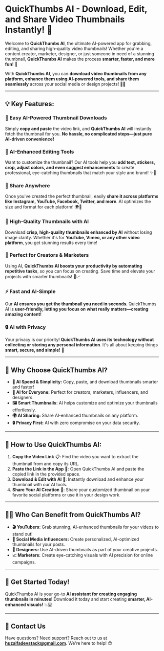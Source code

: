 # QuickThumbs AI - Download, Edit, and Share Video Thumbnails Instantly! 📸

Welcome to **QuickThumbs AI**, the ultimate AI-powered app for grabbing, editing, and sharing high-quality video thumbnails! Whether you're a content creator, marketer, designer, or just someone in need of a stunning thumbnail, **QuickThumbs AI** makes the process **smarter, faster, and more fun!** 🌟

With **QuickThumbs AI**, you can **download video thumbnails from any platform, enhance them using AI-powered tools, and share them seamlessly** across your social media or design projects! 📲✨

---

## 💡 Key Features:

### 📅 Easy AI-Powered Thumbnail Downloads
Simply **copy and paste** the video link, and **QuickThumbs AI** will instantly fetch the thumbnail for you. **No hassle, no complicated steps—just pure AI-driven convenience!**

### 🎨 AI-Enhanced Editing Tools
Want to customize the thumbnail? Our AI tools help you **add text, stickers, crop, adjust colors, and even suggest enhancements** to create professional, eye-catching thumbnails that match your style and brand! ✨🤖

### 👄 Share Anywhere
Once you've created the perfect thumbnail, easily **share it across platforms like Instagram, YouTube, Facebook, Twitter, and more**. AI optimizes the size and format for each platform! 🌍💬

### 🎡 High-Quality Thumbnails with AI
Download **crisp, high-quality thumbnails enhanced by AI** without losing image clarity. Whether it's for **YouTube, Vimeo, or any other video platform**, you get stunning results every time!

### 💪 Perfect for Creators & Marketers
Using AI, **QuickThumbs AI boosts your productivity by automating repetitive tasks**, so you can focus on creating. Save time and elevate your projects with smarter thumbnails! 🚀📈

### ⚡ Fast and AI-Simple
Our **AI ensures you get the thumbnail you need in seconds**. QuickThumbs AI is **user-friendly, letting you focus on what really matters—creating amazing content!**

### 🔒 AI with Privacy
Your privacy is our priority! **QuickThumbs AI uses its technology without collecting or storing any personal information**. It's all about keeping things **smart, secure, and simple!** 🔐

---

## 💎 Why Choose QuickThumbs AI?

- **🚀 AI Speed & Simplicity:** Copy, paste, and download thumbnails smarter and faster!
- **💯 AI for Everyone:** Perfect for creators, marketers, influencers, and designers.
- **🖼️ Smart Thumbnails:** AI helps customize and optimize your thumbnails effortlessly.
- **🌍 AI Sharing:** Share AI-enhanced thumbnails on any platform.
- **🔒 Privacy First:** AI with zero compromise on your data security.

---

## 🔢 How to Use QuickThumbs AI:

1. **Copy the Video Link** 📋: Find the video you want to extract the thumbnail from and copy its URL.
2. **Paste the Link in the App** 🔗: Open QuickThumbs AI and paste the copied link in the provided space.
3. **Download & Edit with AI** 🎨: Instantly download and enhance your thumbnail with our AI tools.
4. **Share Your AI Creation** 👄: Share your customized thumbnail on your favorite social platforms or use it in your design work.

---

## 👨‍🎨 Who Can Benefit from QuickThumbs AI?

- **🎬 YouTubers:** Grab stunning, AI-enhanced thumbnails for your videos to stand out!
- **🌟 Social Media Influencers:** Create personalized, AI-optimized thumbnails for your posts.
- **🎨 Designers:** Use AI-driven thumbnails as part of your creative projects.
- **📈 Marketers:** Create eye-catching visuals with AI precision for online campaigns.

---

## 🌟 Get Started Today!

QuickThumbs AI is your go-to **AI assistant for creating engaging thumbnails in minutes**! Download it today and start creating **smarter, AI-enhanced visuals!** 💥💻

---

## 📧 Contact Us

Have questions? Need support? Reach out to us at **huzaifadevstack@gmail.com**. We're here to help! 😊
